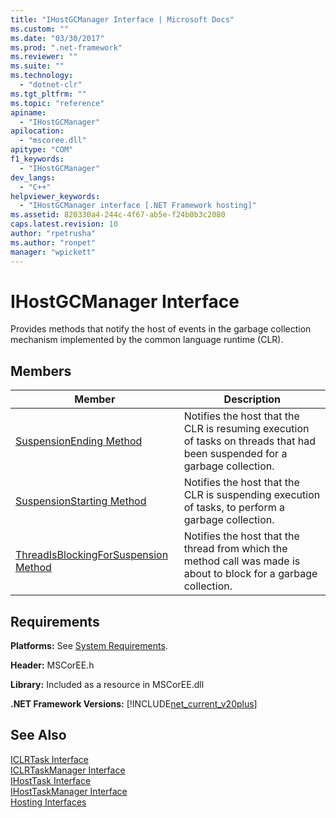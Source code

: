 ```yaml
---
title: "IHostGCManager Interface | Microsoft Docs"
ms.custom: ""
ms.date: "03/30/2017"
ms.prod: ".net-framework"
ms.reviewer: ""
ms.suite: ""
ms.technology: 
  - "dotnet-clr"
ms.tgt_pltfrm: ""
ms.topic: "reference"
apiname: 
  - "IHostGCManager"
apilocation: 
  - "mscoree.dll"
apitype: "COM"
f1_keywords: 
  - "IHostGCManager"
dev_langs: 
  - "C++"
helpviewer_keywords: 
  - "IHostGCManager interface [.NET Framework hosting]"
ms.assetid: 820330a4-244c-4f67-ab5e-f24b0b3c2080
caps.latest.revision: 10
author: "rpetrusha"
ms.author: "ronpet"
manager: "wpickett"
---
```

# IHostGCManager Interface
Provides methods that notify the host of events in the garbage collection mechanism implemented by the common language runtime (CLR).  
  
## Members  
  
|Member|Description|  
|------------|-----------------|  
|[SuspensionEnding Method](../../../../docs/framework/unmanaged-api/hosting/ihostgcmanager-suspensionending-method.md)|Notifies the host that the CLR is resuming execution of tasks on threads that had been suspended for a garbage collection.|  
|[SuspensionStarting Method](../../../../docs/framework/unmanaged-api/hosting/ihostgcmanager-suspensionstarting-method.md)|Notifies the host that the CLR is suspending execution of tasks, to perform a garbage collection.|  
|[ThreadIsBlockingForSuspension Method](../../../../docs/framework/unmanaged-api/hosting/ihostgcmanager-threadisblockingforsuspension-method.md)|Notifies the host that the thread from which the method call was made is about to block for a garbage collection.|  
  
## Requirements  
 **Platforms:** See [System Requirements](../../../../docs/framework/get-started/system-requirements.md).  
  
 **Header:** MSCorEE.h  
  
 **Library:** Included as a resource in MSCorEE.dll  
  
 **.NET Framework Versions:** [!INCLUDE[net_current_v20plus](../../../../includes/net-current-v20plus-md.md)]  
  
## See Also  
 [ICLRTask Interface](../../../../docs/framework/unmanaged-api/hosting/iclrtask-interface.md)   
 [ICLRTaskManager Interface](../../../../docs/framework/unmanaged-api/hosting/iclrtaskmanager-interface.md)   
 [IHostTask Interface](../../../../docs/framework/unmanaged-api/hosting/ihosttask-interface.md)   
 [IHostTaskManager Interface](../../../../docs/framework/unmanaged-api/hosting/ihosttaskmanager-interface.md)   
 [Hosting Interfaces](../../../../docs/framework/unmanaged-api/hosting/hosting-interfaces.md)